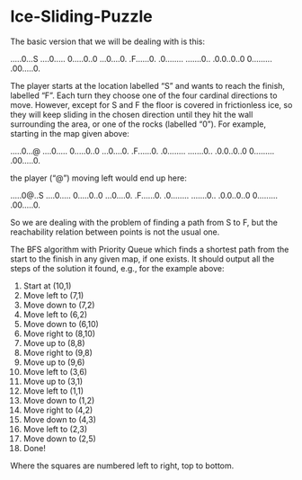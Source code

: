# Ice-Sliding-Puzzle
The basic version that we will be dealing with is this: 

.....0...S
....0..... 
0.....0..0 
...0....0. 
.F......0. 
.0........ 
.......0.. 
.0.0..0..0 
0......... 
.00.....0. 

The player starts at the location labelled “S” and wants to reach the finish, labelled “F”. Each 
turn they choose one of the four cardinal directions to move. However, except for S and F the 
floor is covered in frictionless ice, so they will keep sliding in the chosen direction until they 
hit the wall surrounding the area, or one of the rocks (labelled “0”). For example, starting in 
the map given above:

.....0...@ 
....0..... 
0.....0..0 
...0....0. 
.F......0. 
.0........ 
.......0.. 
.0.0..0..0 
0......... 
.00.....0. 

the player (“@”) moving left would end up here:

.....0@..S 
....0..... 
0.....0..0 
...0....0. 
.F......0. 
.0........ 
.......0.. 
.0.0..0..0 
0......... 
.00.....0. 

So we are dealing with the problem of finding a path from S to F, but the reachability relation 
between points is not the usual one. 

The BFS algorithm with Priority Queue which finds a shortest path from the
start to the finish in any given map, if one exists. It should output all the steps of the solution it found, e.g., for the example above:
1. Start at (10,1)
2. Move left to (7,1)
3. Move down to (7,2)
4. Move left to (6,2)
5. Move down to (6,10)
6. Move right to (8,10)
7. Move up to (8,8)
8. Move right to (9,8)
9. Move up to (9,6)
10. Move left to (3,6)
11. Move up to (3,1)
12. Move left to (1,1)
13. Move down to (1,2)
14. Move right to (4,2)
15. Move down to (4,3)
16. Move left to (2,3)
17. Move down to (2,5)
18. Done!

Where the squares are numbered left to right, top to bottom.
